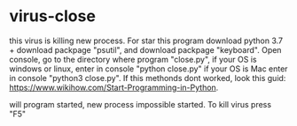 # virus-close
this virus is killing new process.
For star this program download python 3.7 + 
download packpage "psutil", and download packpage "keyboard".
Open console, go to the directory where program "close.py", if your OS is windows or linux, enter in console "python close.py"
if your OS is Mac enter in console "python3 close.py".
If this methonds dont worked, look this guid: https://www.wikihow.com/Start-Programming-in-Python.

will program started, new process impossible started.
To kill virus press "F5"
